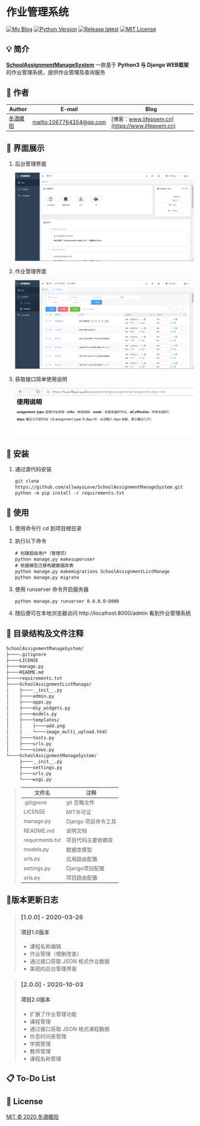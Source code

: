 # 作业管理系统

[![My Blog](https://img.shields.io/badge/Blog-lifepoem-orange.svg?style=flat-square)](http://www.lifepoem.cn/) [![Python Version](https://img.shields.io/badge/Python-3.6|3.7|3.8-success.svg?style=flat-square)](https://www.python.org/) [![Release latest](https://img.shields.io/badge/Release-latest-blue.svg?style=flat-square)](https://github.com/allwaysLove/ChaoXing-Automatic-watch-Course/releases) [![MIT License](https://img.shields.io/badge/LICENSE-MIT-yellow.svg?style=flat-square)](https://github.com/allwaysLove/ChaoXing-Automatic-watch-Course/blob/master/LICENSE)



## :bulb: 简介

**[SchoolAssignmentManageSystem](https://github.com/allwaysLove/SchoolAssignmentManageSystem)** 一款基于 **Python3 与 Django WEB框架** 的作业管理系统，提供作业管理及查询服务



## :sparkling_heart: 作者

| Author                                     | E-mail                                               | Blog                                             |
| ------------------------------------------ | ---------------------------------------------------- | ------------------------------------------------ |
| [冬酒暖阳](https://github.com/allwaysLove) | [mailto:1067764354@qq.com](mailto:1067764354@qq.com) | [博客：www.lifepoem.cn](https://www.lifepoem.cn) |

## :postal_horn: 界面展示

1. 后台管理界面

    ![后台管理界面](README-images/后台管理界面.png)

2. 作业管理界面

    ![作业管理界面](README-images/作业管理界面.png)

3. 获取接口简单使用说明

    ![获取接口简单使用说明](README-images/获取接口简单使用说明.png)

## :hammer: 安装

1. 通过源代码安装

    ```shell
    git clone https://github.com/allwaysLove/SchoolAssignmentManageSystem.git
    python -m pip install -r requirements.txt
    ```




## :blue_book: ​使用

1. 使用命令行 cd 到项目根目录

2. 执行以下命令

    ```shell
    # 创建超级用户（管理员）
    python manage.py makesuperuser
    # 依据模型迁移构建数据库表
    python manage.py makemigrations SchoolAssignmentListManage
    python manage.py migrate
    ```

3. 使用 runserver 命令开启服务器

    ```shell
    python manage.py runserver 0.0.0.0:8000
    ```

4. 随后便可在本地浏览器访问 http://localhost:8000/admin 看到作业管理系统



## :memo: 目录结构及文件注释

```
SchoolAssignmentManageSystem/
├────.gitignore
├────LICENSE
├────manage.py
├────README.md
├────requirements.txt
├────SchoolAssignmentListManage/
│    ├────__init__.py
│    ├────admin.py
│    ├────apps.py
│    ├────diy_widgets.py
│    ├────models.py
│    ├────templates/
│    │    ├────add.png
│    │    └────image_multi_upload.html
│    ├────tests.py
│    ├────urls.py
│    └────views.py
└────SchoolAssignmentManageSystem/
     ├────__init__.py
     ├────settings.py
     ├────urls.py
     └────wsgi.py
```

>| 文件名          | 注释                |
>| --------------- | ------------------- |
>| .gitignore      | git 忽略文件        |
>| LICENSE         | MIT许可证         |
>| manage.py       | Django 项目命令工具 |
>| README.md       | 说明文档            |
>| requirments.txt | 项目代码主要依赖库  |
>| models.py       | 数据库模型          |
>| urls.py         | 应用路由配置        |
>| settings.py     | Django项目配置      |
>| urls.py         | 项目路由配置        |





## :bookmark_tabs:版本更新日志

> ### [1.0.0] - 2020-03-26
> #### 项目1.0版本
> * 课程名称编辑
> * 作业管理（增删改查）
> * 通过接口获取 JSON 格式作业数据
> * 美观的后台管理界面

> ### [2.0.0] - 2020-10-03
> #### 项目2.0版本
> * 扩展了作业管理功能
> * 课程管理
> * 通过接口获取 JSON 格式课程数据
> * 作息时间表管理
> * 学期管理
> * 教师管理
> * 课程名称管理



## :clipboard: ​To-Do List





## :bookmark_tabs: License

[MIT © 2020 冬酒暖阳](https://github.com/allwaysLove/SchoolAssignmentManageSystem/blob/master/LICENSE)


